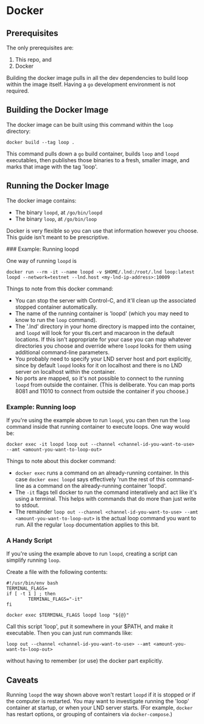 # Docker


## Prerequisites

The only prerequisites are:
1. This repo, and
2. Docker

Building the docker image pulls in all the dev dependencies to build loop within the image itself. Having a `go` development environment is not required.


## Building the Docker Image

The docker image can be built using this command within the `loop` directory:
```
docker build --tag loop .
```
This command pulls down a `go` build container, builds `loop` and `loopd` executables, then publishes those binaries to a fresh, smaller image, and marks that image with the tag 'loop'.


## Running the Docker Image

The docker image contains:
* The binary `loopd`, at `/go/bin/loopd`
* The binary `loop`, at `/go/bin/loop`

Docker is very flexible so you can use that information however you choose. This guide isn't meant to be prescriptive.


### Example: Running loopd

One way of running `loopd` is 
```
docker run --rm -it --name loopd -v $HOME/.lnd:/root/.lnd loop:latest loopd --network=testnet --lnd.host <my-lnd-ip-address>:10009
```

Things to note from this docker command:
* You can stop the server with Control-C, and it'll clean up the associated stopped container automatically.
* The name of the running container is 'loopd' (which you may need to know to run the `loop` command).
* The '.lnd' directory in your home directory is mapped into the container, and `loopd` will look for your tls.cert and macaroon in the default locations. If this isn't appropriate for your case you can map whatever directories you choose and override where `loopd` looks for them using additional command-line parameters.
* You probably need to specify your LND server host and port explicitly, since by default `loopd` looks for it on localhost and there is no LND server on localhost within the container.
* No ports are mapped, so it's not possible to connect to the running `loopd` from outside the container. (This is deliberate. You can map ports 8081 and 11010 to connect from outside the container if you choose.)


### Example: Running loop

If you're using the example above to run `loopd`, you can then run the `loop` command inside that running container to execute loops. One way would be:
```
docker exec -it loopd loop out --channel <channel-id-you-want-to-use> --amt <amount-you-want-to-loop-out>
```

Things to note about this docker command:
* `docker exec` runs a command on an already-running container. In this case `docker exec loopd` says effectively 'run the rest of this command-line as a command on the already-running container 'loopd'.
* The `-it` flags tell docker to run the command interatively and act like it's using a terminal. This helps with commands that do more than just write to stdout.
* The remainder `loop out --channel <channel-id-you-want-to-use> --amt <amount-you-want-to-loop-out>` is the actual loop command you want to run. All the regular `loop` documentation applies to this bit.


### A Handy Script

If you're using the example above to run `loopd`, creating a script can simplify running `loop`.

Create a file with the following contents:
```
#!/usr/bin/env bash
TERMINAL_FLAGS=
if [ -t 1 ] ; then
        TERMINAL_FLAGS="-it"
fi

docker exec $TERMINAL_FLAGS loopd loop "${@}"
```
Call this script 'loop', put it somewhere in your $PATH, and make it executable. Then you can just run commands like:
```
loop out --channel <channel-id-you-want-to-use> --amt <amount-you-want-to-loop-out>
```
without having to remember (or use) the docker part explicitly.


## Caveats

Running `loopd` the way shown above won't restart `loopd` if it is stopped or if the computer is restarted. You may want to investigate running the 'loop' container at startup, or when your LND server starts. (For example, `docker` has restart options, or grouping of containers via `docker-compose`.)